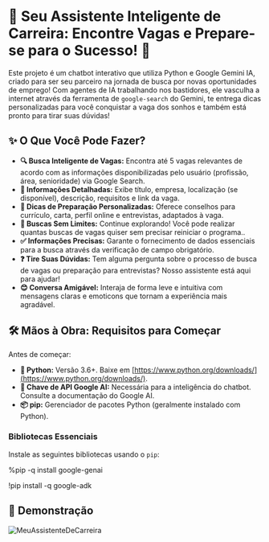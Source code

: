 # 🤖 Seu Assistente Inteligente de Carreira: Encontre Vagas e Prepare-se para o Sucesso! 🚀

Este projeto é um chatbot interativo que utiliza Python e Google Gemini IA, criado para ser seu parceiro na jornada de busca por novas oportunidades de emprego! Com agentes de IA trabalhando nos bastidores, ele vasculha a internet através da ferramenta de `google-search` do Gemini, te entrega dicas personalizadas para você conquistar a vaga dos sonhos e também está pronto para tirar suas dúvidas!


## ✨ O Que Você Pode Fazer?

* **🔍 Busca Inteligente de Vagas:** Encontra até 5 vagas relevantes de acordo com as informações disponibilizadas pelo usuário (profissão, área, senioridade) via Google Search.
* **📄 Informações Detalhadas:** Exibe título, empresa, localização (se disponível), descrição, requisitos e link da vaga.
* **🎯 Dicas de Preparação Personalizadas:** Oferece conselhos para currículo, carta, perfil online e entrevistas, adaptados à vaga.
* **🔄 Buscas Sem Limites:** Continue explorando! Você pode realizar quantas buscas de vagas quiser sem precisar reiniciar o programa..
* **✅ Informações Precisas:** Garante o fornecimento de dados essenciais para a busca através da verificação de campo obrigatório.
* **❓ Tire Suas Dúvidas:** Tem alguma pergunta sobre o processo de busca de vagas ou preparação para entrevistas? Nosso assistente está aqui para ajudar!
* **😊 Conversa Amigável:** Interaja de forma leve e intuitiva com mensagens claras e emoticons que tornam a experiência mais agradável.


## 🛠️ Mãos à Obra: Requisitos para Começar

Antes de começar:

* **🐍 Python:** Versão 3.6+. Baixe em [https://www.python.org/downloads/](https://www.python.org/downloads/).
* **🔑 Chave de API Google AI:** Necessária para a inteligência do chatbot. Consulte a documentação do Google AI.
* **📦 pip:** Gerenciador de pacotes Python (geralmente instalado com Python).


### Bibliotecas Essenciais

Instale as seguintes bibliotecas usando o `pip`:

%pip -q install google-genai

!pip install -q google-adk


## 🚀 Demonstração
![MeuAssistenteDeCarreira](https://github.com/user-attachments/assets/8e03a7ab-e73f-4433-a673-53449a21414d)


